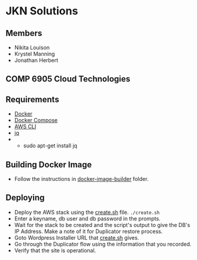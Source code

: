 # JKN Solutions

## Members
- Nikita Louison
- Krystel Manning
- Jonathan Herbert

## COMP 6905 Cloud Technologies

## Requirements
- [Docker](https://www.docker.com/)
- [Docker Compose](https://docs.docker.com/compose/)
- [AWS CLI](https://aws.amazon.com/cli/)
- [jq](https://stedolan.github.io/jq/)
- - sudo apt-get install jq


## Building Docker Image
- Follow the instructions in [docker-image-builder](docker-image-builder) folder.

## Deploying
- Deploy the AWS stack using the [create.sh](create.sh) file. `./create.sh`
- Enter a keyname, db user and db password in the prompts.
- Wait for the stack to be created and the script's output to give the DB's IP Address. Make a note of it for Duplicator restore process.
- Goto Wordpress Installer URL that [create.sh](create.sh) gives.
- Go through the Duplicator flow using the information that you recorded.
- Verify that the site is operational.
